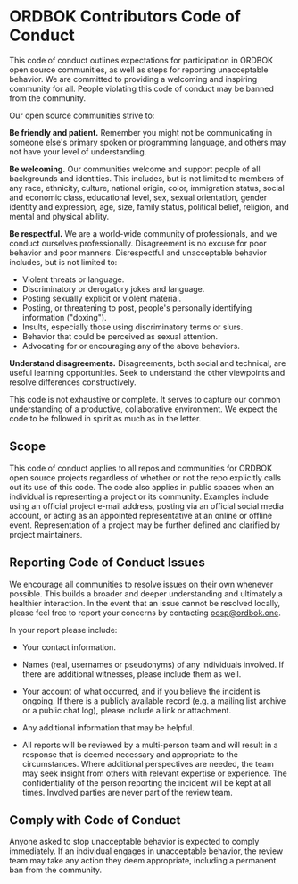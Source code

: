 ORDBOK Contributors Code of Conduct
===================================

This code of conduct outlines expectations for participation in ORDBOK open
source communities, as well as steps for reporting unacceptable behavior. We are
committed to providing a welcoming and inspiring community for all. People
violating this code of conduct may be banned from the community.

Our open source communities strive to:

**Be friendly and patient.** Remember you might not be communicating in someone
else's primary spoken or programming language, and others may not have your
level of understanding.

**Be welcoming.** Our communities welcome and support people of all backgrounds
and identities. This includes, but is not limited to members of any race,
ethnicity, culture, national origin, color, immigration status, social and
economic class, educational level, sex, sexual orientation, gender identity and
expression, age, size, family status, political belief, religion, and mental and
physical ability.

**Be respectful.** We are a world-wide community of professionals, and we
conduct ourselves professionally. Disagreement is no excuse for poor behavior
and poor manners. Disrespectful and unacceptable behavior includes, but is not
limited to:
- Violent threats or language.
- Discriminatory or derogatory jokes and language.
- Posting sexually explicit or violent material.
- Posting, or threatening to post, people's personally identifying information
  ("doxing").
- Insults, especially those using discriminatory terms or slurs.
- Behavior that could be perceived as sexual attention.
- Advocating for or encouraging any of the above behaviors.

**Understand disagreements.** Disagreements, both social and technical, are
useful learning opportunities. Seek to understand the other viewpoints and
resolve differences constructively.

This code is not exhaustive or complete. It serves to capture our common
understanding of a productive, collaborative environment. We expect the code to
be followed in spirit as much as in the letter.



Scope
-----

This code of conduct applies to all repos and communities for ORDBOK open source
projects regardless of whether or not the repo explicitly calls out its use of
this code. The code also applies in public spaces when an individual is
representing a project or its community. Examples include using an official
project e-mail address, posting via an official social media account, or acting
as an appointed representative at an online or offline event. Representation of
a project may be further defined and clarified by project maintainers.



Reporting Code of Conduct Issues
--------------------------------

We encourage all communities to resolve issues on their own whenever possible.
This builds a broader and deeper understanding and ultimately a healthier
interaction. In the event that an issue cannot be resolved locally, please feel
free to report your concerns by contacting oosp@ordbok.one.

In your report please include:

- Your contact information.

- Names (real, usernames or pseudonyms) of any individuals involved. If there
  are additional witnesses, please include them as well.

- Your account of what occurred, and if you believe the incident is ongoing. If
  there is a publicly available record (e.g. a mailing list archive or a public
  chat log), please include a link or attachment.

- Any additional information that may be helpful.

- All reports will be reviewed by a multi-person team and will result in a
  response that is deemed necessary and appropriate to the circumstances. Where
  additional perspectives are needed, the team may seek insight from others with
  relevant expertise or experience. The confidentiality of the person reporting
  the incident will be kept at all times. Involved parties are never part of the
  review team.



Comply with Code of Conduct
---------------------------

Anyone asked to stop unacceptable behavior is expected to comply immediately. If
an individual engages in unacceptable behavior, the review team may take any
action they deem appropriate, including a permanent ban from the community.
